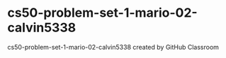 # cs50-problem-set-1-mario-02-calvin5338
cs50-problem-set-1-mario-02-calvin5338 created by GitHub Classroom
